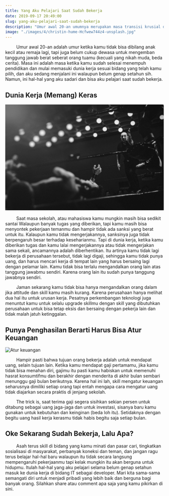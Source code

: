 ```yaml
---
title: Yang Aku Pelajari Saat Sudah Bekerja
date: 2019-09-17 20:49:00
slug: yang-aku-pelajari-saat-sudah-bekerja
description: "Umur awal 20-an umumnya merupakan masa transisi krusial dari pelajar/mahasiswa menjadi seseorang yang sudah bekerja, ini hal-hal yang aku pelajari."
image: "./images/4/christin-hume-Hcfwew744z4-unsplash.jpg"
---
```


&ensp;&ensp;&ensp;&ensp;&ensp;Umur awal 20-an adalah umur ketika kamu tidak bisa dibilang anak kecil atau remaja lagi, tapi juga belum cukup dewasa untuk mengemban tanggung jawab berat seberat orang tuamu (kecuali yang nikah muda, beda cerita). Masa ini adalah masa ketika kamu sudah selesai menempuh pendidikan dan mulai memasuki dunia kerja sesuai bidang yang telah kamu pilih, dan aku sedang menjalani ini walaupun belum genap setahun sih. Namun, ini hal-hal yang aku sadari dan bisa aku pelajari saat sudah bekerja.

## Dunia Kerja (Memang) Keras
![Dunia kerja memang keras](./images/4/martin-knize-1iHpSdiZyFA-unsplash.jpg)

&ensp;&ensp;&ensp;&ensp;&ensp;Saat masa sekolah, atau mahasiswa kamu mungkin masih bisa sedikit santai Walaupun banyak tugas yang diberikan, tapi kamu masih bisa menyontek pekerjaan temanmu dan hampir tidak ada sanksi yang berat untuk itu. Kalaupun kamu tidak mengerjakannya, sanksinya juga tidak berpengaruh besar terhadap keseharianmu. Tapi di dunia kerja, ketika kamu diberikan tugas dan kamu lalai mengerjakannya atau tidak mengerjakan sama sekali, ancamannya adalah diberhentikan. Itu artinya kamu tidak lagi bekerja di perusahaan tersebut, tidak lagi digaji, sehingga kamu tidak punya uang, dan harus mencari kerja di tempat lain yang harus bersaing lagi dengan pelamar lain. Kamu tidak bisa terlalu mengandalkan orang lain atas tanggung jawabmu sendiri. Karena orang lain itu sudah punya tanggung jawabnya sendiri.

&ensp;&ensp;&ensp;&ensp;&ensp;Jaman sekarang kamu tidak bisa hanya mengandalkan orang dalam jika attitude dan skill kamu masih kurang. Karena perusahaan hanya melihat dua hal itu untuk urusan kerja. Pesatnya perkembangan teknologi juga menuntut kamu untuk selalu upgrade skillmu dengan skill yang dibutuhkan perusahaan untuk bisa tetap eksis dan bersaing dengan pekerja lain dan tidak malah jatuh ketinggalan.

## Punya Penghasilan Berarti Harus Bisa Atur Keuangan
![Atur keuangan](./images/4/bady-qb-67GC0YaeGQc-unsplash.jpg)

&ensp;&ensp;&ensp;&ensp;&ensp;Hampir pasti bahwa tujuan orang bekerja adalah untuk mendapat uang, selain tujuan lain. Ketika kamu mendapat gaji pertamamu, jika kamu tidak bisa menahan diri, gajimu itu pasti kamu habiskan untuk memenuhi hasrat konsumtifmu dan berakhir dengan menderita di akhir bulan sembari menunggu gaji bulan berikutnya. Karena hal ini lah, skill mengatur keuangan seharusnya dimiliki setiap orang tapi entah mengapa cara mengatur uang tidak diajarkan secara praktis di jenjang sekolah.

&ensp;&ensp;&ensp;&ensp;&ensp;The trick is, saat terima gaji segera sisihkan sekian persen untuk ditabung sebagai uang jaga-jaga dan untuk investasi, sisanya baru kamu gunakan untuk kebutuhan dan keinginan (beda loh itu). Setidaknya dengan begitu uang hasil kerja kerasmu tidak habis begitu saja setiap bulan.

## Oke Sekarang Sudah Bekerja, Lalu Apa?

&ensp;&ensp;&ensp;&ensp;&ensp;Asah terus skill di bidang yang kamu minati dan pasar cari, tingkatkan sosialisasi di masyarakat, perbanyak koneksi dan teman, dan jangan ragu terus belajar hal-hal baru walaupun itu tidak secara langsung mempengaruhi pekerjaanmu tapi kelak mungkin itu akan berguna untuk hidupmu. Itulah hal-hal yang aku pelajari selama belum genap setahun masuk ke dunia kerja di bidang IT sebagai developer. Mari kita sama-sama semangati diri untuk menjadi pribadi yang lebih baik dan berguna bagi banyak orang. Silahkan share atau comment apa saja yang kamu pikirkan di sini.